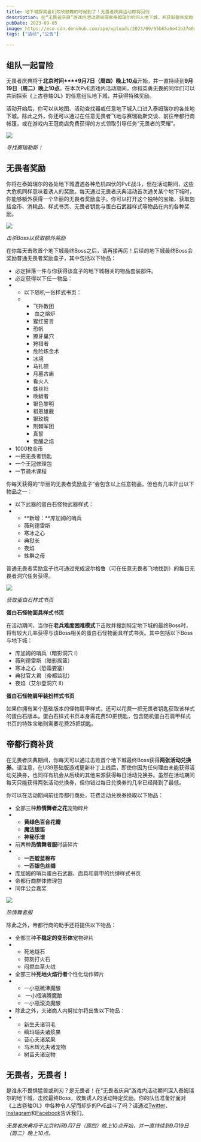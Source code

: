 ```yaml
---
title: 地下城探索者们欢欣鼓舞的时候到了！无畏者庆典活动即将回归
description: 在“无畏者庆典”游戏内活动期间探索泰姆瑞尔的四人地下城，并获取额外奖励！
pubDate: 2023-09-05
image: https://eso-cdn.denohub.com/ape/uploads/2023/09/55b65a6e41b37e0a74eb64b62f71fb9e.jpg
tags: ["活动","公告"]

---
```


## 组队一起冒险

无畏者庆典将于**北京时间****9月7日（周四）晚上10点**开始，并一直持续到**9月19日（周二）晚上10点**。在本次PvE游戏内活动期间，你和英勇无畏的同伴们可以共同探索《上古卷轴OL》的任意组队地下城，并获得特殊奖励。

活动开始后，你可以从地图、活动查找器或任意地下城入口进入泰姆瑞尔的各处地下城。除此之外，你还可以通过在任意无畏者飞地与赛瑞勒斯交谈、前往帝都行商帐篷，或在游戏内王冠商店免费获得的方式领取引导任务“无畏者的荣耀”。

![](https://eso-cdn.denohub.com/ape/uploads/2022/09/73f5287c12ad2a1ac276c76934e2f4bb.jpg)

<p class="text-gray-500 text-sm text-center"><i>寻找赛瑞勒斯！</i></p>

## 无畏者奖励

你将在泰姆瑞尔的各处地下城遭遇各种危机四伏的PvE战斗，但在活动期间，这些大危机同样意味着诱人的奖励。每天通过无畏者庆典活动首次通关某个地下城时，你能够额外获得一个华丽的无畏者奖励盒子。你可以打开这个独特的宝箱，获取包括金币、消耗品、样式书页、无畏者钥匙与蛋白石武器样式等物品在内的各种奖励。

![](https://eso-cdn.denohub.com/ape/uploads/2023/09/ac97ded8d7b519ef75b9a96bf30e5aa0.jpg)

<p class="text-gray-500 text-sm text-center"><i>击杀Boss以获取额外奖励</i></p>

在你每天击败首个地下城最终Boss之后，请再接再厉！后续的地下城最终Boss会奖励普通无畏者奖励盒子，其中包括以下物品：

- 必定掉落一件与你获得该盒子的地下城相关的物品套装部件。
- 必定获得以下任一物品：
-
  - 以下随机一张样式书页：
  -
    - 飞升教团
    -  血之熔炉
    - 猩红誓言
    - 恐帆
    - 獠牙巢穴
    - 狩猎者
    - 危险炼金术
    - 冰境
    - 马扎顿
    - 月墓古庙
    - 看火人
    - 蛛丝社
    - 唤鳞者
    - 银色黎明
    - 祖恩雄鹿
    - 银玫瑰
    - 荆棘军团
    - 真誓
    - 觉醒之焰
- 1000枚金币
- 一把无畏者钥匙
- 一个王冠修理包
- 一节骑术课程

你每天获得的“华丽的无畏者奖励盒子”会包含以上任意物品，但也有几率开出以下物品之一：

- 以下武器的蛋白石怪物武器样式：
-
  - **新增：**库加姆的哨兵
  - 薇利德雷斯
  - 寒冰之心
  - 典狱长
  - 夜焰
  - 蛛群之母

普通无畏者奖励盒子也可通过完成波尔格鲁（可在任意无畏者飞地找到）的每日无畏者洞穴任务获得。

![](https://eso-cdn.denohub.com/ape/uploads/2023/09/dacc1d3e26f379623682139c009234fc.jpg)

<p class="text-gray-500 text-sm text-center"><i>获取蛋白石样式书页</i></p>

**蛋白石怪物面具样式书页**

在活动期间，当你在**老兵难度困难模式**下击败并搜刮特定地下城的最终Boss时，将有较大几率获得与该Boss相关的蛋白石怪物面具样式书页。其中包括以下Boss与地下城：

- 库加姆的哨兵（暗影洞穴 I）
- 薇利德雷斯（暗影摇篮）
- 寒冰之心（恐霜要塞）
- 典狱官大君（帝都监狱）
- 夜焰（艾尔登洞穴 II）

**蛋白石怪物肩甲装扮样式书页**

如果你拥有某个基础版本的怪物肩甲样式，还可以花费一把无畏者钥匙获取该样式的蛋白石版本。蛋白石样式书页本身需花费50把钥匙，包含随机蛋白石肩甲样式书页的特殊宝箱则需要花费25把钥匙。

## 帝都行商补货

在无畏者庆典期间，你每天可以通过击败首个地下城最终Boss获得**两张活动兑换券**。请注意，在U39基础版游戏更新补丁上线后，即使你因为任何理由未能获得活动兑换券，也同样有机会从后续的其他来源获得每日活动兑换券。虽然在活动期间每天只能获得两张活动兑换券，但你错过每日兑换券的几率已经降到了最低。

你可以在活动期间前往帝都行商处，花费活动兑换券换取以下物品：

- 全部三种**热情舞者之花**宠物碎片
-
  - **黄绿色百合花瓣**
  - **魔法银笛**
  - **神秘乐谱**
- 前两种**热情舞者服**时装碎片
-
  - **一匹靛蓝棉布**
  - **一匹银色丝绸**
- 库加姆的哨兵蛋白石武器、面具和肩甲的约缚样式书页
- 帝都行商群体修理包
- 同伴公会嘉奖

![](https://eso-cdn.denohub.com/ape/uploads/2023/07/72f6c741dec03864b7ae6048f5261b1f.jpg)

<p class="text-gray-500 text-sm text-center"><i>热情舞者服</i></p>

除此之外，帝都行商的助手还将提供以下物品：

- 全部三种**不稳定的变形体**宠物碎片
-
  - 死地燧石
  - 符刻打火石
  - 闷燃血草火绒
- 全部三种**死地火焰行者**个性化动作碎片
-
  - 一小瓶微沸魔酿
  -  一小瓶沸腾魔酿
  - 一小瓶滚烫魔酿
- 除此之外，夫诸商人内努拉尔将出售以下物品：
-
  - 新生夫诸羽毛
  - 缟玛瑙夫诸浆果
  - 苔心夫诸浆果
  - 乌木辉光夫诸宠物
  - 树苗夫诸宠物

## 无畏者，无畏者！

是谁永不畏惧猛兽或利刃？是无畏者！在“无畏者庆典”游戏内活动期间深入泰姆瑞尔的地下城，击败最终Boss，收集诱人的活动特定奖励。你的队伍准备好面对《上古卷轴OL》中各种令人望而却步的PvE战斗了吗？请通过[Twitter](https://twitter.com/TESOnline)、[Instagram](https://www.instagram.com/elderscrollsonline/)和[Facebook](https://www.facebook.com/elderscrollsonline)告诉我们。

_无畏者庆典将于北京时间9月7日（周四）晚上10点开始，并一直持续到9月19日（周二）晚上10点。_
